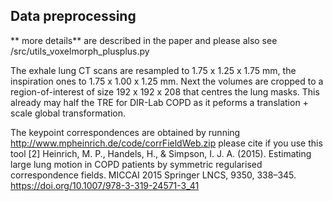## Data preprocessing 
** more details** are described in the paper and please also see /src/utils_voxelmorph_plusplus.py 

The exhale lung CT scans are resampled to 1.75 x 1.25 x 1.75 mm, the inspiration ones to 1.75 x 1.00 x 1.25 mm. Next the volumes are cropped to a region-of-interest of size 192 x 192 x 208 that centres the lung masks. This already may half the TRE for DIR-Lab COPD as it peforms a translation + scale global transformation.

The keypoint correspondences are obtained by running http://www.mpheinrich.de/code/corrFieldWeb.zip please cite if you use this tool
[2] Heinrich, M. P., Handels, H., & Simpson, I. J. A. (2015). Estimating large lung motion in COPD patients by symmetric regularised correspondence fields. MICCAI 2015 Springer LNCS, 9350, 338–345. https://doi.org/10.1007/978-3-319-24571-3_41



